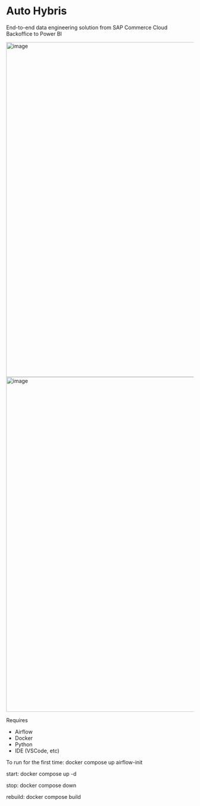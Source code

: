 # Auto Hybris
End-to-end data engineering solution from SAP Commerce Cloud Backoffice to Power BI

<img width="1600" height="900" alt="image" src="https://github.com/user-attachments/assets/f015a244-d34e-4ba8-9f8e-ab173fd0b401" />

<img width="1600" height="900" alt="image" src="https://github.com/user-attachments/assets/92ac4e89-e825-4c7c-9e40-2ae0ffda3f91" />

Requires
- Airflow
- Docker
- Python
- IDE (VSCode, etc)

To run for the first time:
docker compose up airflow-init

start:
docker compose up -d

stop:
docker compose down

rebuild:
docker compose build


